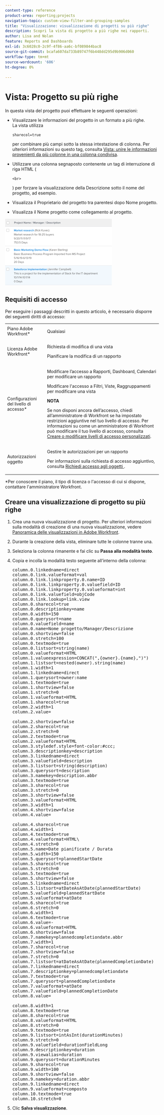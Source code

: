 ```yaml
---
content-type: reference
product-area: reporting;projects
navigation-topic: custom-view-filter-and-grouping-samples
title: "Visualizzazione: visualizzazione di progetti su più righe"
description: Scopri la vista di progetto a più righe nei rapporti.
author: Lisa and Nolan
feature: Reports and Dashboards
exl-id: 3c6028c0-2c9f-4f86-aa6c-bf089844bac8
source-git-commit: bcafa607da733b89747f6b448dd295d9b906d060
workflow-type: tm+mt
source-wordcount: '606'
ht-degree: 0%

---
```


# Vista: Progetto su più righe

In questa vista del progetto puoi effettuare le seguenti operazioni:

* Visualizzare le informazioni del progetto in un formato a più righe.\
  La vista utilizza

  ```
  sharecol=true
  ```

  per combinare più campi sotto la stessa intestazione di colonna. Per ulteriori informazioni su questo tag, consulta [Vista: unire le informazioni provenienti da più colonne in una colonna condivisa](../../../reports-and-dashboards/reports/custom-view-filter-grouping-samples/view-merge-columns.md).

* Utilizzare una colonna segnaposto contenente un tag di interruzione di riga HTML (

  ```
  <br>
  ```

  ) per forzare la visualizzazione della Descrizione sotto il nome del progetto, ad esempio.
* Visualizza il Proprietario del progetto tra parentesi dopo Nome progetto.
* Visualizza il Nome progetto come collegamento al progetto.

![](assets/project-multi-row-stacked-view-350x219.png)

## Requisiti di accesso

Per eseguire i passaggi descritti in questo articolo, è necessario disporre dei seguenti diritti di accesso:

<table style="table-layout:auto"> 
 <col> 
 <col> 
 <tbody> 
  <tr> 
   <td role="rowheader">Piano Adobe Workfront*</td> 
   <td> <p>Qualsiasi</p> </td> 
  </tr> 
  <tr> 
   <td role="rowheader">Licenza Adobe Workfront*</td> 
   <td> <p>Richiesta di modifica di una vista </p>
   <p>Pianificare la modifica di un rapporto</p> </td> 
  </tr> 
  <tr> 
   <td role="rowheader">Configurazioni del livello di accesso*</td> 
   <td> <p>Modificare l’accesso a Rapporti, Dashboard, Calendari per modificare un rapporto</p> <p>Modificare l'accesso a Filtri, Viste, Raggruppamenti per modificare una vista</p> <p><b>NOTA</b>

Se non disponi ancora dell’accesso, chiedi all’amministratore di Workfront se ha impostato restrizioni aggiuntive nel tuo livello di accesso. Per informazioni su come un amministratore di Workfront può modificare il tuo livello di accesso, consulta <a href="../../../administration-and-setup/add-users/configure-and-grant-access/create-modify-access-levels.md" class="MCXref xref">Creare o modificare livelli di accesso personalizzati</a>.</p> </td>
</tr> 
  <tr> 
   <td role="rowheader">Autorizzazioni oggetto</td> 
   <td> <p>Gestire le autorizzazioni per un rapporto</p> <p>Per informazioni sulla richiesta di accesso aggiuntivo, consulta <a href="../../../workfront-basics/grant-and-request-access-to-objects/request-access.md" class="MCXref xref">Richiedi accesso agli oggetti </a>.</p> </td> 
  </tr> 
 </tbody> 
</table>

&#42;Per conoscere il piano, il tipo di licenza o l&#39;accesso di cui si dispone, contattare l&#39;amministratore Workfront.

## Creare una visualizzazione di progetto su più righe

1. Crea una nuova visualizzazione di progetto. Per ulteriori informazioni sulla modalità di creazione di una nuova visualizzazione, vedere [Panoramica delle visualizzazioni in Adobe Workfront](../../../reports-and-dashboards/reports/reporting-elements/views-overview.md).
1. Durante la creazione della vista, eliminare tutte le colonne tranne una.
1. Seleziona la colonna rimanente e fai clic su **Passa alla modalità testo**.
1. Copia e incolla la modalità testo seguente all’interno della colonna:
   <pre>column.0.linkedname=direct<br>column.0.link.valueformat=val<br>column.0.link.linkproperty.0.name=ID<br>column.0.link.linkproperty.0.valuefield=ID<br>column.0.link.linkproperty.0.valueformat=int<br>column.0.link.valuefield=objCode<br>column.0.link.lookup=link.view<br>column.0.sharecol=true<br>column.0.descriptionkey=name<br>column.0.width=150<br>column.0.querysort=name<br>column.0.valuefield=name<br>column.0.name=Nome progetto/Manager/Descrizione<br>column.0.shortview=false<br>column.0.stretch=100<br>column.0.textmode=true<br>column.0.listsort=string(name)<br>column.0.valueformat=HTML<br>column.1.valueexpression=CONCAT(",{owner}.{name},")")<br>column.1.listsort=nested(owner).string(name)<br>column.1.width=1<br>column.1.linkedname=direct<br>column.1.querysort=owner:name<br>column.1.textmode=true<br>column.1.shortview=false<br>column.1.stretch=0<br>column.1.valueformat=HTML<br>column.1.sharecol=true<br>column.2.width=1<br>column.2.value=<br><br>column.2.shortview=false<br>column.2.sharecol=true<br>column.2.stretch=0<br>column.2.textmode=true<br>column.2.valueformat=HTML<br>column.3.styledef.style=font-color:#ccc;<br>column.3.descriptionkey=description<br>column.3.linkedname=direct<br>column.3.valuefield=description<br>column.3.listsort=string(description)<br>column.3.querysort=description<br>column.3.namekey=description.abbr<br>column.3.textmode=true<br>column.3.sharecol=true<br>column.3.stretch=0<br>column.3.shortview=false<br>column.3.valueformat=HTML<br>column.3.width=1<br>column.4.shortview=false<br>column.4.value=<br><br>column.4.sharecol=true<br>column.4.width=1<br>column.4.textmode=true<br>column.4.valueformat=HTML\<br>column.4.stretch=0<br>column.5.name=Date pianificate / Durata<br>column.5.width=150<br>column.5.querysort=plannedStartDate<br>column.5.sharecol=true<br>column.5.stretch=0<br>column.5.textmode=true<br>column.5.shortview=false<br>column.5.linkedname=direct<br>column.5.listsort=atDateAsAtDate(plannedStartDate)<br>column.5.valuefield=plannedStartDate<br>column.5.valueformat=atDate<br>column.6.sharecol=true<br>column.6.stretch=0<br>column.6.width=1<br>column.6.textmode=true<br>column.6.value=-<br>column.6.valueformat=HTML<br>column.6.shortview=false<br>column.7.namekey=plannedcompletiondate.abbr<br>column.7.width=1<br>column.7.sharecol=true<br>column.7.shortview=false<br>column.7.stretch=0<br>column.7.listsort=atDateAsAtDate(plannedCompletionDate)<br>column.7.linkedname=direct<br>column.7.descriptionkey=plannedcompletiondate<br>column.7.textmode=true<br>column.7.querysort=plannedCompletionDate<br>column.7.valueformat=atDate<br>column.7.valuefield=plannedCompletionDate<br>column.8.value=<br><br>column.8.width=1<br>column.8.textmode=true<br>column.8.sharecol=true<br>column.8.valueformat=HTML<br>column.8.stretch=0<br>column.9.textmode=true<br>column.9.listsort=intAsInt(durationMinutes)<br>column.9.stretch=0<br>column.9.valuefield=durationFieldLong<br>column.9.descriptionkey=duration<br>column.9.viewalias=duration<br>column.9.querysort=durationMinutes<br>column.9.sharecol=true<br>column.9.width=100<br>column.9.shortview=false<br>column.9.namekey=duration.abbr<br>column.9.linkedname=direct<br>column.9.valueformat=composto<br>column.10.textmode=true<br>column.10.stretch=0</pre>

1. Clic **Salva visualizzazione**.

